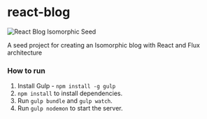 # react-blog

![React Blog Isomorphic Seed](https://s3-us-west-2.amazonaws.com/devmag-engineering-blog/react-isomorphic-seed-1.jpg)

A seed project for creating an Isomorphic blog with React and Flux architecture

### How to run 

1. Install Gulp - `npm install -g gulp`
2. `npm install` to install dependencies.
3. Run `gulp bundle` and `gulp watch`.
4. Run `gulp nodemon` to start the server.
